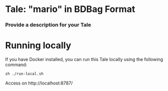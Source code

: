 # Tale: "mario" in BDBag Format

### Provide a description for your Tale

# Running locally

If you have Docker installed, you can run this Tale locally using the
following command:

```
sh ./run-local.sh
```

Access on http://localhost:8787/
